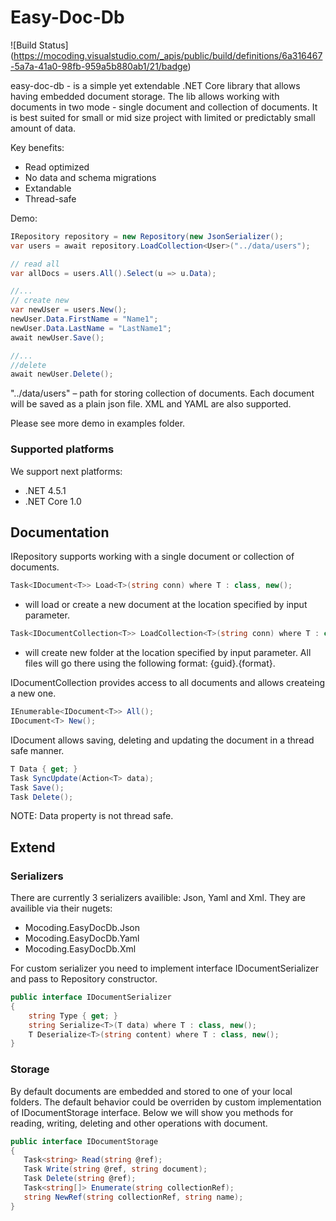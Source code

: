 # Easy-Doc-Db

![Build Status]
(https://mocoding.visualstudio.com/_apis/public/build/definitions/6a316467-5a7a-41a0-98fb-959a5b880ab1/21/badge)

easy-doc-db - is a simple yet extendable .NET Core library that allows having embedded document storage. The lib allows working with documents in two mode - single document and collection of documents. It is best suited for small or mid size project with limited or predictably small amount of data.

Key benefits:
 - Read optimized
 - No data and schema migrations
 - Extandable
 - Thread-safe

Demo:

```cs
IRepository repository = new Repository(new JsonSerializer(); 
var users = await repository.LoadCollection<User>("../data/users");

// read all
var allDocs = users.All().Select(u => u.Data);

//...
// create new
var newUser = users.New();
newUser.Data.FirstName = "Name1";
newUser.Data.LastName = "LastName1";
await newUser.Save();

//...
//delete
await newUser.Delete();

```

"../data/users" – path for storing collection of documents. 
Each document will be saved as a plain json file. XML and YAML are also supported.

Please see more demo in examples folder.

### Supported platforms

We support next platforms:

- .NET 4.5.1
- .NET Core 1.0

## Documentation

IRepository supports working with a single document or collection of documents.

```cs
Task<IDocument<T>> Load<T>(string conn) where T : class, new();
```
 - will load or create a new document at the location specified by input parameter.

```cs
Task<IDocumentCollection<T>> LoadCollection<T>(string conn) where T : class, new();
```
- will create new folder at the location specified by input parameter. All files will go there using the following format: {guid}.{format}.


IDocumentCollection provides access to all documents and allows createing a new one.

```cs
IEnumerable<IDocument<T>> All();
IDocument<T> New();
```

IDocument allows saving, deleting and updating the document in a thread safe manner.
  
 ```cs
T Data { get; }
Task SyncUpdate(Action<T> data);
Task Save();
Task Delete();
```
NOTE: Data property is not thread safe.

## Extend
 
### Serializers

There are currently 3 serializers availible: Json, Yaml and Xml. They are availible via their nugets:
- Mocoding.EasyDocDb.Json
- Mocoding.EasyDocDb.Yaml
- Mocoding.EasyDocDb.Xml

For custom serializer you need to implement interface IDocumentSerializer and pass to Repository constructor.


```cs
public interface IDocumentSerializer
{
    string Type { get; }
    string Serialize<T>(T data) where T : class, new();
    T Deserialize<T>(string content) where T : class, new();
}
```

### Storage

By default documents are embedded and stored to one of your local folders. The default behavior could be overriden by custom implementation of IDocumentStorage interface.
Below we will show you methods for reading, writing, deleting and other operations with document.

```cs
public interface IDocumentStorage
{
   Task<string> Read(string @ref);
   Task Write(string @ref, string document);
   Task Delete(string @ref);
   Task<string[]> Enumerate(string collectionRef);
   string NewRef(string collectionRef, string name);
}
```

